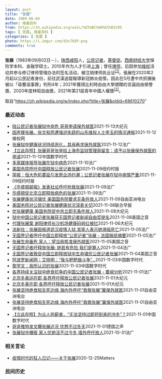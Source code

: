 ```yaml
---
layout: post
title: "张展"
date: 1989-06-04
author: 维基百科
from: https://zh.wikipedia.org/wiki/%E5%BC%A0%E5%B1%95
tags: [ 张展, 维基百科 ]
categories: [ 张展 ]
photo: https://i.imgur.com/93s703P.png
comments: true
---
```

<div class="mw-parser-output">

<p><b>张展</b>（1983年09月02日<span class="useeditintro" title="Template:BLP editintro">－</span>），<a href="/wiki/%E9%99%95%E8%A5%BF" class="mw-redirect" title="陕西">陕西</a><a href="/wiki/%E5%92%B8%E9%98%B3" class="mw-redirect" title="咸阳">咸阳</a>人，<a href="/wiki/%E5%85%AC%E6%B0%91%E8%A8%98%E8%80%85" class="mw-redirect" title="公民記者">公民记者</a>，<a href="/wiki/%E5%9F%BA%E7%9D%A3%E5%BE%92" title="基督徒">基督徒</a>。<a href="/wiki/%E8%A5%BF%E5%8D%97%E8%B4%A2%E7%BB%8F%E5%A4%A7%E5%AD%A6" title="西南财经大学">西南财经大学</a>保险学本科、金融学硕士。2010年作为人才引进<a href="/wiki/%E4%B8%8A%E6%B5%B7" class="mw-redirect" title="上海">上海</a>；曾任<a href="/wiki/%E5%BE%8B%E5%B8%88" class="mw-redirect" title="律师">律师</a>，后因参加<a href="/wiki/%E7%BB%B4%E6%9D%83" class="mw-redirect" title="维权">维权</a>活动并参与修订律师管理办法的签名活动，被注销律师执业证<sup id="cite_ref-1" class="reference"><a href="#cite_note-1">[1]</a></sup>。張展在2020年2月起以公民記者身份，前往武漢追蹤報導新冠肺炎疫情，因此在5月遭中共抓捕後被以「尋釁滋事罪」判刑4年；2021年獲得比利時自由大學頒贈的言論自由榮譽獎、2020年度林昭自由獎，2021年第21屆青年中國人權獎<sup id="cite_ref-2" class="reference"><a href="#cite_note-2">[2]</a></sup>。
</p>
</div><noscript><img src="//zh.wikipedia.org/wiki/Special:CentralAutoLogin/start?type=1x1" alt="" title="" width="1" height="1" style="border: none; position: absolute;"></noscript>
<div class="printfooter">取自“<a dir="ltr" href="https://zh.wikipedia.org/w/index.php?title=张展&amp;oldid=68610270">https://zh.wikipedia.org/w/index.php?title=张展&amp;oldid=68610270</a>”</div><div id="recent-news"><h3>最近动态</h3><ul><li><a href="https://nodebe4.github.io/waimei/2021-11-13/%E9%99%86%E5%85%AC%E6%B0%91%E8%AE%B0%E8%80%85%E5%BC%A0%E5%B1%95%E7%8B%B1%E4%B8%AD%E5%91%BD%E5%8D%B1-%E5%93%A5%E5%93%A5%E7%94%B3%E8%AF%B7%E4%BF%9D%E5%A4%96%E5%B0%B1%E5%8C%BB" title="陆公民记者张展狱中命危 哥哥申请保外就医—— 【大纪元2021年11月13日讯】（大纪元记者洪宁采访报导）中国公民记者张展因实地拍摄报导武汉疫情真相被中共判刑4年，她在狱中绝食抗议，生命出现危险...">陆公民记者张展狱中命危 哥哥申请保外就医</a><time>2021-11-13</time><a class="tag">大纪元</a></li>
<li><a href="https://nodebe4.github.io/waimei/2021-11-12/%E5%9B%A0%E5%A3%B0%E6%8F%B4%E5%BC%A0%E5%B1%95-%E5%BC%A0%E6%96%87%E5%92%8C%E8%80%8C%E9%81%AD%E5%BC%BA%E8%BF%AB%E5%A4%B1%E8%B8%AA%E7%9A%84%E5%B1%B1%E4%B8%9C%E7%BB%B4%E6%9D%83%E4%BA%BA%E5%A3%AB%E6%9D%8E%E7%8E%89%E7%9A%84%E6%83%85%E5%86%B5%E9%80%9A%E6%8A%A5" title="因声援张展、张文和而遭强迫失踪的山东维权人士李玉的情况通报—— （维权网信息中心报道）2021年11月12日，本网获悉因声援张展、张文和而遭强迫失踪的山东维权人士李玉的情况，现通报如下： 李玉：...">因声援张展、张文和而遭强迫失踪的山东维权人士李玉的情况通报</a><time>2021-11-12</time><a class="tag">维权网</a></li>
<li><a href="https://nodebe4.github.io/waimei/2021-11-12/%E5%BC%A0%E5%B1%95%E7%8B%B1%E4%B8%AD%E5%81%A5%E5%BA%B7%E7%8A%B6%E5%86%B5%E6%8C%81%E7%BB%AD%E6%81%B6%E5%8C%96-%E5%85%B6%E6%AF%8D%E5%86%8D%E6%B1%82%E4%BF%9D%E5%A4%96%E5%B0%B1%E5%8C%BB" title="张展狱中健康状况持续恶化，其母再求保外就医—— 12/11/2021 - 12:38 Array 因独立报道新冠疫情期间武汉封城情况而被当局判刑四年的的公民记者张展在狱中的健康状况越来越差，家人...">张展狱中健康状况持续恶化，其母再求保外就医</a><time>2021-11-12</time><a class="tag">法广</a></li>
<li><a href="https://nodebe4.github.io/waimei/2021-11-12/%E7%AB%8B%E6%AD%A4%E5%AD%98%E7%85%A7-%E5%BC%A0%E5%B1%95%E5%93%A5%E5%93%A5%E5%BC%A0%E4%B8%BE%E7%BB%99%E4%B8%8A%E6%B5%B7%E5%B8%82%E7%9B%91%E7%8B%B1%E7%AE%A1%E7%90%86%E5%B1%80%E7%95%99%E8%A8%80-%E8%AF%B7%E4%BA%88%E4%BB%A5%E5%BC%A0%E5%B1%95%E4%BF%9D%E5%A4%96%E5%B0%B1%E5%8C%BB%E7%9A%84%E7%94%B3%E8%AF%B7" title="【立此存照】张展哥哥张举给上海市监狱管理局留言：请予以张展保外就医的申请—— CDT编辑注：转载时已隐去张举个人身份信息。 咨询编号：Z20219111 标题：请予以张展保外就医的申请 内容： ...">【立此存照】张展哥哥张举给上海市监狱管理局留言：请予以张展保外就医的申请</a><time>2021-11-12</time><a class="tag">中国数字时代</a></li>
<li><a href="https://nodebe4.github.io/waimei/2021-11-10/%E5%A4%9A%E5%AE%B6%E5%AA%92%E4%BD%93%E6%8A%A5%E5%AF%BC%E5%BC%A0%E5%B1%95%E5%9C%A8%E7%8B%B1%E4%B8%AD%E7%97%85%E5%8D%B1" title="多家媒体报导张展在狱中病危—— 10/11/2021 - 22:32 Array 因报导武汉新冠疫情，遭中国逮捕入狱的中国公民记者张展，据多家媒体报导在狱中已病危，家人试图说服她进食未果；美国政...">多家媒体报导张展在狱中病危</a><time>2021-11-10</time><a class="tag">法广</a></li>
<li><a href="https://nodebe4.github.io/waimei/2021-11-09/%E7%BE%8E%E5%9B%BD%E5%8A%A1%E9%99%A2%E5%91%BC%E5%90%81%E4%B8%AD%E5%9B%BD%E9%87%8A%E6%94%BE%E5%85%AC%E6%B0%91%E8%AE%B0%E8%80%85%E5%BC%A0%E5%B1%95" title="美国务院呼吁中国释放公民记者张展—— 王月眉 2021年11月10日 去年，张展在武汉的一个公园里。 Melanie Wang, via Associated Press 首个已知因记录中国新冠...">美国务院呼吁中国释放公民记者张展</a><time>2021-11-09</time><a class="tag">纽约时报</a></li>
<li><a href="https://nodebe4.github.io/waimei/2021-11-09/%E7%AE%80%E6%8A%A5-%E6%81%92%E5%A4%A7%E5%8D%B1%E6%9C%BA%E8%94%93%E5%BB%B6%E5%BC%95%E5%8F%91%E6%88%BF%E4%BC%81%E8%BF%9D%E7%BA%A6%E6%BD%AE-%E5%85%AC%E6%B0%91%E8%AE%B0%E8%80%85%E5%BC%A0%E5%B1%95%E5%9C%A8%E7%8B%B1%E4%B8%AD%E7%97%85%E6%83%85%E4%B8%A5%E9%87%8D" title="简报：恒大危机蔓延引发房企违约潮；公民记者张展在狱中病情严重—— Image 恒大大厦的展厅。如果购房者没有足够的信心购买中国大型房地产公司的房产，中国经济可能会受到严重冲击。Credit......">简报：恒大危机蔓延引发房企违约潮；公民记者张展在狱中病情严重</a><time>2021-11-09</time><a class="tag">纽约时报</a></li>
<li><a href="https://nodebe4.github.io/waimei/2021-11-09/%E5%8D%8E%E7%9B%9B%E9%A1%BF%E9%82%AE%E6%8A%A5-%E5%8F%91%E8%A1%A8%E7%A4%BE%E8%AE%BA%E5%91%BC%E5%90%81%E6%8A%A2%E6%95%91%E5%BC%A0%E5%B1%95" title="《华盛顿邮报》发表社论呼吁抢救张展—— 09/11/2021 - 22:41 Array 因前往武汉报导新冠疫情被判刑的中国公民记者张展，在狱中绝食抗议致身体极度虚弱，生命垂危。《华盛顿邮报》8...">《华盛顿邮报》发表社论呼吁抢救张展</a><time>2021-11-09</time><a class="tag">法广</a></li>
<li><a href="https://nodebe4.github.io/waimei/2021-11-09/%E5%8D%8E%E7%9B%9B%E9%A1%BF%E4%BF%83%E5%8C%97%E4%BA%AC%E7%AB%8B%E5%8D%B3%E9%87%8A%E6%94%BE%E7%97%85%E5%8D%B1%E7%9A%84%E5%BC%A0%E5%B1%95" title="华盛顿促北京立即释放病危的张展—— 09/11/2021 - 17:31 Array 因报道武汉疫情被判刑的公民记者张展，在狱中绝食抗议，健康状况极度恶化，引发国际社会严重担忧。美国国务院11月...">华盛顿促北京立即释放病危的张展</a><time>2021-11-09</time><a class="tag">法广</a></li>
<li><a href="https://nodebe4.github.io/waimei/2021-11-09/%E5%BC%A0%E5%B1%95%E5%81%A5%E5%BA%B7%E7%8A%B6%E5%86%B5%E5%A0%AA%E5%BF%A7-%E7%BE%8E%E5%9B%BD%E5%9B%BD%E5%8A%A1%E9%99%A2%E8%A6%81%E6%B1%82%E6%97%A0%E6%9D%A1%E4%BB%B6%E6%94%BE%E4%BA%BA" title="张展健康状况堪忧 美国国务院要求无条件放人—— 张展健康状况堪忧&nbsp; &nbsp; 美国国务院要求无条件放人 &nbsp; 去年在武汉揭露当地疫情的中国公民记者张展，被中国当局以“寻衅滋事”罪判处 4 年徒刑。张展在...">张展健康状况堪忧    美国国务院要求无条件放人</a><time>2021-11-09</time><a class="tag">自由亚洲电台</a></li>
<li><a href="https://nodebe4.github.io/waimei/2021-11-08/%E7%BE%8E%E5%9B%BD%E5%8A%A1%E9%99%A2%E5%AF%B9%E5%85%AC%E6%B0%91%E8%AE%B0%E8%80%85%E5%BC%A0%E5%B1%95%E5%81%A5%E5%BA%B7%E7%8A%B6%E5%86%B5%E6%B7%B1%E8%A1%A8%E5%85%B3%E5%88%87" title="美国务院对公民记者张展健康状况深表关切—— 美国国务院昨天（8日）说，正在服刑的中国公民记者张展健康状况恶化，对此深表关切。 据路透社报道，国务院发言人普莱斯告诉记者：“我们一再对拘留事件的任意...">美国务院对公民记者张展健康状况深表关切</a><time>2021-11-08</time><a class="tag">联合早报</a></li>
<li><a href="https://nodebe4.github.io/waimei/2021-11-08/%E5%BF%A7%E5%BC%A0%E5%B1%95%E5%81%A5%E5%BA%B7-%E7%BE%8E%E5%9B%BD%E5%8A%A1%E9%99%A2%E4%BF%83%E4%B8%AD%E5%85%B1%E7%AB%8B%E5%8D%B3%E6%97%A0%E6%9D%A1%E4%BB%B6%E6%94%BE%E4%BA%BA" title="忧张展健康 美国务院促中共立即无条件放人—— 【大纪元2021年11月09日讯】（大纪元记者张婷综合报导）美国国务院周一（11月8日）表示，对被中共拘留的中国公民记者张展的健康状况深表关切，并敦...">忧张展健康 美国务院促中共立即无条件放人</a><time>2021-11-08</time><a class="tag">大纪元</a></li>
<li><a href="https://nodebe4.github.io/waimei/2021-11-08/%E7%8B%B1%E4%B8%AD%E4%B8%AD%E5%9B%BD%E5%85%AC%E6%B0%91%E8%AE%B0%E8%80%85%E5%BC%A0%E5%B1%95%E8%8E%B7%E6%97%A0%E5%9B%BD%E7%95%8C%E8%AE%B0%E8%80%85%E6%96%B0%E9%97%BB%E8%87%AA%E7%94%B1%E5%A5%96%E6%8F%90%E5%90%8D" title="狱中中国公民记者张展获无国界记者新闻自由奖提名—— Mon, 08 Nov 2021 15:36:55 GMT 中国公民记者张展 (照片来源：无国界记者网站) 因深入武汉报道新冠病毒疫情初期情况...">狱中中国公民记者张展获无国界记者新闻自由奖提名</a><time>2021-11-08</time><a class="tag">美国之音</a></li>
<li><a href="https://nodebe4.github.io/waimei/2021-11-06/%E4%BB%A3%E7%90%86%E5%BC%A0%E5%B1%95%E6%A1%88-%E8%B0%A2%E9%98%B3%E5%BE%8B%E5%B8%88%E9%95%BF%E6%B2%99%E6%9C%BA%E5%9C%BA%E5%81%A5%E5%BA%B7%E7%A0%81%E8%BD%AC%E7%BA%A2%E8%A2%AB%E6%8B%A6" title="代理张展案 谢阳律师长沙机场健康码转红被拦—— 【大纪元2021年11月07日讯】（大纪元记者李新安采访报导）709律师谢阳近期代理张展案，日前却遭当地警方劝阻不要去上海，当他决心出行时健康码突...">代理张展案 谢阳律师长沙机场健康码转红被拦</a><time>2021-11-06</time><a class="tag">大纪元</a></li>
<li><a href="https://nodebe4.github.io/waimei/2021-11-05/%E6%B3%95%E6%96%B0%E7%A4%BE-%E5%BC%A0%E5%B1%95%E5%9B%A0%E6%8A%A5%E9%81%93%E6%AD%A6%E6%B1%89%E7%96%AB%E6%83%85%E5%85%A5%E7%8B%B1-%E5%85%B6%E5%AE%B6%E4%BA%BA%E8%A1%A8%E7%A4%BA%E5%A5%B9%E6%BF%92%E4%B8%B4%E6%AD%BB%E4%BA%A1" title="法新社：张展因报道武汉疫情入狱 其家人表示她濒临死亡—— 05/11/2021 - 14:12 Array 法新社报道，因报道武汉疫情而被重判入狱的中国公民记者张展，其家人表示她因绝食，身体状况...">法新社：张展因报道武汉疫情入狱 其家人表示她濒临死亡</a><time>2021-11-05</time><a class="tag">法广</a></li>
<li><a href="https://nodebe4.github.io/waimei/2021-11-05/%E6%97%A0%E5%9B%BD%E7%95%8C%E8%AE%B0%E8%80%85%E5%91%BC%E5%90%81%E4%B8%AD%E5%9B%BD%E7%AB%8B%E5%8D%B3%E9%87%8A%E6%94%BE-%E5%85%AC%E6%B0%91%E8%AE%B0%E8%80%85-%E5%BC%A0%E5%B1%95-%E6%B3%95%E5%9B%BD%E6%8A%A5%E7%BA%B8%E6%91%98%E8%A6%81" title="无国界记者呼吁中国立即释放“公民记者”张展 - 法国报纸摘要—— 05/11/2021 - 11:46 Array 无国界记者组织呼吁国际社会施压中国，立即释放因报道武汉疫情而获刑的 “公民记者...">无国界记者呼吁中国立即释放“公民记者”张展 - 法国报纸摘要</a><time>2021-11-05</time><a class="tag">法广</a></li>
<li><a href="https://nodebe4.github.io/waimei/2021-11-05/%E5%BC%A0%E5%B1%95%E7%94%9F%E5%91%BD%E5%9E%82%E5%8D%B1-%E5%AE%B6%E4%BA%BA-%E6%9C%9B%E5%BD%93%E5%B1%80%E6%A0%B8%E5%87%86%E4%BF%9D%E5%A4%96%E5%B0%B1%E5%8C%BB" title="张展生命垂危 家人：望当局核准保外就医—— Thu, 04 Nov 2021 17:50:35 GMT 一位香港活动人士在中联办前抗议要求释放张展等人（资料照：2020年12月28日） 张展生命...">张展生命垂危 家人：望当局核准保外就医</a><time>2021-11-05</time><a class="tag">美国之音</a></li>
<li><a href="https://nodebe4.github.io/waimei/2021-11-04/%E6%97%A0%E5%9B%BD%E7%95%8C%E8%AE%B0%E8%80%85%E5%90%81%E9%87%8A%E6%94%BE%E5%BC%A0%E5%B1%95-%E5%A5%B9%E8%8B%A5%E6%9C%89%E5%8D%B1%E9%99%A9-%E6%88%91%E4%BB%AC%E6%98%AF%E7%BD%AA%E4%BA%BA" title="无国界记者吁释放张展: 她若有危险 我们是罪人—— 04/11/2021 - 22:09 Array 11月4日，无国界记者发声明，呼吁北京当局立即释放张展。公民记者陈秋实也为张展发声，称“如果...">无国界记者吁释放张展: 她若有危险 我们是罪人</a><time>2021-11-04</time><a class="tag">法广</a></li>
<li><a href="https://nodebe4.github.io/waimei/2021-11-04/%E6%97%A0%E5%9B%BD%E7%95%8C%E8%AE%B0%E8%80%85%E6%95%A6%E4%BF%83%E4%B8%AD%E5%9B%BD%E7%AB%8B%E5%8D%B3%E9%87%8A%E6%94%BE%E7%8B%B1%E4%B8%AD%E7%94%9F%E5%91%BD%E5%A0%AA%E5%BF%A7%E5%85%AC%E6%B0%91%E8%AE%B0%E8%80%85%E5%BC%A0%E5%B1%95" title="无国界记者敦促中国立即释放狱中生命堪忧公民记者张展—— Thu, 04 Nov 2021 14:50:41 GMT 中国公民记者张展 (照片来源：无国界记者网站) 在全球范围为新闻自由发声的非政...">无国界记者敦促中国立即释放狱中生命堪忧公民记者张展</a><time>2021-11-04</time><a class="tag">美国之音</a></li>
<li><a href="https://nodebe4.github.io/waimei/2021-11-03/%E9%98%BF%E6%B3%A2%E7%BD%97%E6%96%B0%E9%97%BB%E7%BD%91-%E8%89%BE%E6%99%93%E6%98%8E-%E6%88%91%E4%B8%8E%E7%B2%91%E7%B2%91%E5%81%9A%E6%96%97%E4%BA%89" title="阿波罗新闻网｜艾晓明：“我与粑粑做斗争”…—— 昨天我转发了张展哥哥的一些话，他说：“她那么倔强，我觉得她可能活不了太久了。”他还转发了一张张展的照片，摄于2007年，一张类似春游的照片。张展，...">阿波罗新闻网｜艾晓明：“我与粑粑做斗争”…</a><time>2021-11-03</time><a class="tag">中国数字时代</a></li>
<li><a href="https://nodebe4.github.io/waimei/2021-11-03/%E9%BB%8E%E5%AD%A6%E6%96%87-%E6%88%91%E6%89%80%E8%AE%A4%E8%AF%86%E7%9A%84%E5%BC%A0%E5%B1%95" title="黎学文：我所认识的张展—— 这是一篇迟到的文章。张展现在危在旦夕，希望更多的人了解她，关注她，声援她。 在武汉疫情之前，我在推上就看到张展在街头举伞抗*争而被X拘的报道，开始关注她，我当时并不知...">黎学文：我所认识的张展</a><time>2021-11-03</time><a class="tag">中国数字时代</a></li>
<li><a href="https://nodebe4.github.io/waimei/2021-11-01/%E5%90%84%E7%95%8C%E6%8C%81%E7%BB%AD%E5%85%B3%E6%B3%A8%E7%8B%B1%E4%B8%AD%E7%BB%9D%E9%A3%9F%E6%8A%97%E4%BA%89%E7%9A%84%E4%B8%AD%E5%9B%BD%E5%85%AC%E6%B0%91%E8%AE%B0%E8%80%85%E5%BC%A0%E5%B1%95-%E8%A6%81%E9%97%BB%E5%88%86%E6%9E%90" title="各界持续关注狱中绝食抗争的中国公民记者张展 - 要闻分析—— 01/11/2021 - 22:48 Array 长期呼吁释放张展的人权活动人士王剑虹10月30日在社群平台脸书中发出微信对话内容，...">各界持续关注狱中绝食抗争的中国公民记者张展 - 要闻分析</a><time>2021-11-01</time><a class="tag">法广</a></li>
<li><a href="https://nodebe4.github.io/waimei/2021-11-01/%E5%8C%97%E4%BA%AC%E5%86%AC%E5%A5%A5%E8%BF%90%E5%9C%A8%E5%8D%B3-%E5%90%84%E7%95%8C%E5%91%BC%E5%90%81%E9%87%8A%E6%94%BE%E5%85%AC%E6%B0%91%E8%AE%B0%E8%80%85%E5%BC%A0%E5%B1%95" title="北京冬奥运在即 各界呼吁释放公民记者张展—— 【大纪元2021年11月02日讯】（大纪元记者易如、林岑心采访报导）北京冬奥运在即，中国公民记者张展的哥哥张举近日在推特上发文分享张展近况，他担忧张...">北京冬奥运在即 各界呼吁释放公民记者张展</a><time>2021-11-01</time><a class="tag">大纪元</a></li>
<li><a href="https://nodebe4.github.io/waimei/2021-11-01/%E5%8C%97%E4%BA%AC%E5%86%AC%E5%A5%A5%E5%9C%A8%E5%8D%B3-%E5%90%84%E7%95%8C%E5%91%BC%E5%90%81%E9%87%8A%E6%94%BE%E5%85%AC%E6%B0%91%E8%AE%B0%E8%80%85%E5%BC%A0%E5%B1%95" title="北京冬奥在即 各界呼吁释放公民记者张展—— 【大纪元2021年11月02日讯】（大纪元记者易如、林岑心采访报导）北京冬奥运在即，中国公民记者张展的哥哥张举近日在推特上发文分享张展近况，他担忧张展...">北京冬奥在即 各界呼吁释放公民记者张展</a><time>2021-11-01</time><a class="tag">大纪元</a></li>
<li><a href="https://nodebe4.github.io/waimei/2021-11-01/%E5%BC%A0%E5%B1%95%E5%9D%9A%E6%8C%81%E7%BB%9D%E9%A3%9F%E9%99%B7%E7%94%9F%E6%AD%BB%E8%BE%B9%E7%BC%98-%E6%B5%B7%E5%86%85%E5%A4%96%E5%91%BC%E5%90%81-%E6%95%91%E6%95%91%E5%BC%A0%E5%B1%95-%E5%86%80%E4%BF%9D%E5%A4%96%E5%B0%B1%E5%8C%BB" title="张展坚持绝食陷生死边缘 海内外呼吁“救救张展”冀保外就医—— 去年武汉疫情期间，中国官方封锁各种消息渠道，然而多名公民记者亲赴武汉，向外界披露武汉封城期间的实况。其中，公民记者张展去年5月被捕后...">张展坚持绝食陷生死边缘   海内外呼吁“救救张展”冀保外就医</a><time>2021-11-01</time><a class="tag">自由亚洲电台</a></li>
<li><a href="https://nodebe4.github.io/waimei/2021-11-01/%E5%BC%A0%E5%B1%95%E5%9D%9A%E6%8C%81%E7%BB%9D%E9%A3%9F%E9%99%B7%E7%94%9F%E6%AD%BB%E8%BE%B9%E7%BC%98-%E6%B5%B7%E5%86%85%E5%A4%96%E5%91%BC%E5%90%81-%E6%95%91%E6%95%91%E5%BC%A0%E5%B1%95-%E5%86%80%E4%BF%9D%E5%A4%96%E5%B0%B1%E5%8C%BB" title="张展坚持绝食陷生死边缘 海内外呼吁”救救张展”冀保外就医—— 去年武汉疫情期间，中国官方封锁各种消息渠道，然而多名公民记者亲赴武汉，向外界披露武汉封城期间的实况。其中，公民记者张展去年五月被捕后...">张展坚持绝食陷生死边缘   海内外呼吁"救救张展"冀保外就医</a><time>2021-11-01</time><a class="tag">自由亚洲电台</a></li>
<li><a href="https://nodebe4.github.io/waimei/2021-11-01/%E7%AB%8B%E6%AD%A4%E5%AD%98%E7%85%A7-%E4%B8%BA%E4%BC%97%E4%BA%BA%E6%8A%B1%E8%96%AA%E8%80%85-%E6%97%A0%E6%B3%95%E5%9D%9A%E6%8C%81%E8%BF%87%E5%8D%B3%E5%B0%86%E5%88%B0%E6%9D%A5%E7%9A%84%E5%86%B7%E5%86%AC" title="【立此存照】为众人抱薪者，“无法坚持过即将到来的冷冬”？—— 中国公民记者张展因2020年初在武汉封城期间进行公民记者报导，遭当局以“寻衅滋事”判刑4年。今年8月，张展因在狱中继续半绝食抗议，面...">【立此存照】为众人抱薪者，“无法坚持过即将到来的冷冬”？</a><time>2021-11-01</time><a class="tag">中国数字时代</a></li>
<li><a href="https://nodebe4.github.io/waimei/2021-11-01/%E5%93%A5%E5%93%A5%E6%8E%A8%E7%89%B9%E5%8F%91%E6%96%87%E6%9B%9D%E5%BC%A0%E5%B1%95%E8%BF%91%E5%86%B5-%E5%BF%A7%E7%86%AC%E4%B8%8D%E8%BF%87%E5%86%AC%E5%A4%A9" title="哥哥推特发文曝张展近况 忧熬不过冬天—— 2021-11-01T06:04:47.552Z 张展被捕关押至今已一年半，他的哥哥近日在推特上发文透露，张展体重已不到40公斤。 (德国之声中文网) ...">哥哥推特发文曝张展近况  忧熬不过冬天</a><time>2021-11-01</time><a class="tag">德国之声</a></li>
<li><a href="https://nodebe4.github.io/waimei/2021-10-31/%E5%BC%A0%E5%B1%95%E7%8B%B1%E4%B8%AD%E7%88%86%E7%98%A6-%E5%AE%B6%E4%BA%BA%E5%BF%A7%E5%A5%B9%E6%B4%BB%E4%B8%8D%E8%BF%87%E4%BB%8A%E5%86%AC-%E5%A2%99%E5%A4%96%E5%91%BC%E5%90%81%E6%94%BE%E4%BA%BA" title="张展狱中爆瘦 家人忧她活不过今冬 墙外呼吁放人—— 31/10/2021 - 13:05 Array 张展的哥哥ZhangJu昨天10月30日发推说：“张展身高177cm，目前体重不足40kg。...">张展狱中爆瘦 家人忧她活不过今冬 墙外呼吁放人</a><time>2021-10-31</time><a class="tag">法广</a></li>
</ul></div><div id="open-opinion"><h3>相关言论</h3><ul><li><a href="https://nodebe4.github.io/opinion/2020-12-25/%E7%96%AB%E6%83%85%E6%97%B6%E4%BB%A3%E7%9A%84%E7%8B%82%E4%BA%BA%E6%97%A5%E8%AE%B0-%E5%85%B3%E4%BA%8E%E5%BC%A0%E5%B1%95/" title="AI XIAOMING">疫情时代的狂人日记——关于张展</a><time>2020-12-25</time><a class="tag">Matters</a></li>
</ul></div><div id="mjls-record"><h3>民间历史</h3><ul></ul></div>